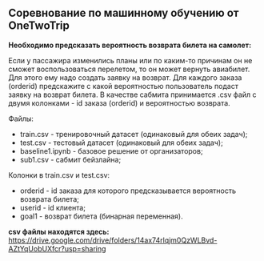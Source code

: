 ## Соревнование по машинному обучению от OneTwoTrip 
<b>Необходимо предсказать вероятность возврата билета на самолет:</b> <br>

Если у пассажира изменились планы или по каким-то причинам он не сможет воспользоваться перелетом, то он может вернуть авиабилет. Для этого ему надо создать заявку на возврат. Для каждого заказа (orderid) предскажите с какой вероятностью пользователь подаст заявку на возврат билета. В качестве сабмита принимается .csv файл с двумя колонками - id заказа (orderid) и вероятностью возврата. 

Файлы:
- train.csv - тренировочный датасет (одинаковый для обеих задач);
- test.csv -  тестовый датасет (одинаковый для обеих задач);
- baseline1.ipynb - базовое решение от организаторов;
- sub1.csv  - сабмит бейзлайна;

Колонки в train.csv и test.csv:
- orderid -  id заказа для которого предсказывается вероятность возврата билета;
- userid - id клиента;
- goal1 - возврат билета (бинарная переменная).

<b>csv файлы находятся здесь:</b>
https://drive.google.com/drive/folders/14ax74rlqjm0QzWLBvd-AZtYqUobUXfcr?usp=sharing

